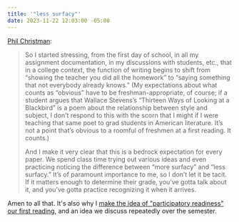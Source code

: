 ```yaml
---
title: '"less surfacy"'
date: 2023-11-22 12:03:00 -05:00
---
```


[Phil Christman](https://philipchristman.substack.com/p/why-i-dont-hate-grading-papers-anymore):

>So I started stressing, from the first day of school, in all my assignment documentation, in my discussions with students, etc., that in a college context, the function of writing begins to shift from “showing the teacher you did all the homework” to “saying something that not everybody already knows.” (My expectations about what counts as “obvious” have to be freshman-appropriate, of course; if a student argues that Wallace Stevens’s “Thirteen Ways of Looking at a Blackbird” is a poem about the relationship between style and subject, I don’t respond to this with the scorn that I might if I were teaching that same poet to grad students in American literature. It’s not a point that’s obvious to a roomful of freshmen at a first reading. It counts.) 
>
>And I make it very clear that this is a bedrock expectation for every paper. We spend class time trying out various ideas and even practicing noticing the difference between “more surfacy” and “less surfacy.” It’s of paramount importance to me, so I don’t let it be tacit. If it matters enough to determine their grade, you’ve gotta talk about it, and you’ve gotta practice recognizing it when it arrives.

Amen to all that. It's also why I [make the idea of "participatory readiness" our first reading](https://sarahendren.substack.com/p/a-classroom-is-for-readiness), and an idea we discuss repeatedly over the semester.